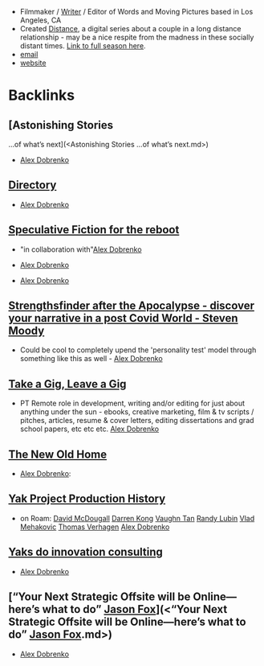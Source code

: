 - Filmmaker / [Writer](<Writer.md>) / Editor of Words and Moving Pictures based in Los Angeles, CA 
- Created [Distance](<Distance.md>), a digital series about a couple in a long distance relationship - may be a nice respite from the madness in these socially distant times. [Link to full season here](www.distancetheseries.com).
- [email](alex.dobrenko@gmail.com) 
- [website](alexdobrenko.com) 

# Backlinks
## [Astonishing Stories
...of what’s next](<Astonishing Stories
...of what’s next.md>)
- [Alex Dobrenko](<Alex Dobrenko.md>)

## [Directory](<Directory.md>)
- [Alex Dobrenko](<Alex Dobrenko.md>)

## [Speculative Fiction for the reboot ](<Speculative Fiction for the reboot .md>)
- "in collaboration with"[Alex Dobrenko](<Alex Dobrenko.md>)

- [Alex Dobrenko](<Alex Dobrenko.md>)

- [Alex Dobrenko](<Alex Dobrenko.md>)

## [Strengthsfinder after the Apocalypse - discover your narrative in a post Covid World - Steven Moody](<Strengthsfinder after the Apocalypse - discover your narrative in a post Covid World - Steven Moody.md>)
- Could be cool to completely upend the 'personality test' model through something like this as well - [Alex Dobrenko](<Alex Dobrenko.md>)

## [Take a Gig, Leave a Gig](<Take a Gig, Leave a Gig.md>)
- PT Remote role in development, writing and/or editing for just about anything under the sun - ebooks, creative marketing, film & tv scripts / pitches, articles, resume & cover letters, editing dissertations and grad school papers, etc etc etc. [Alex Dobrenko](<Alex Dobrenko.md>)

## [The New Old Home](<The New Old Home.md>)
- [Alex Dobrenko](<Alex Dobrenko.md>):

## [Yak Project Production History](<Yak Project Production History.md>)
- on Roam: [David McDougall](<David McDougall.md>) [Darren Kong](<Darren Kong.md>) [Vaughn Tan](<Vaughn Tan.md>) [Randy Lubin](<Randy Lubin.md>) [Vlad Mehakovic](<Vlad Mehakovic.md>) [Thomas Verhagen](<Thomas Verhagen.md>) [Alex Dobrenko](<Alex Dobrenko.md>)

## [Yaks do innovation consulting](<Yaks do innovation consulting.md>)
- [Alex Dobrenko](<Alex Dobrenko.md>)

## [“Your Next Strategic Offsite will be Online—here’s what to do” [Jason Fox](<Jason Fox.md>)](<“Your Next Strategic Offsite will be Online—here’s what to do” [Jason Fox](<Jason Fox.md>).md>)
- [Alex Dobrenko](<Alex Dobrenko.md>)

